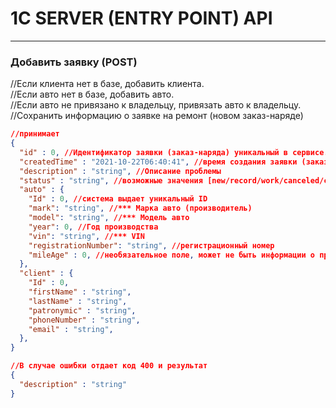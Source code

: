 # 1C SERVER (ENTRY POINT) API
***

### Добавить заявку (POST)
//Если клиента нет в базе, добавить клиента.  
//Если авто нет в базе, добавить авто.  
//Если авто не привязано к владельцу, привязать авто к владельцу.   
//Сохранить информацию о заявке на ремонт (новом заказ-наряде)  
```json lines
//принимает
{
  "id" : 0, //Идентификатор заявки (заказ-наряда) уникальный в сервисе.
  "createdTime" : "2021-10-22T06:40:41", //время создания заявки (заказ-наряда)
  "description" : "string", //Описание проблемы
  "status" : "string", //возможные значения [new/record/work/canceled/closed]
  "auto" : {
    "Id" : 0, //система выдает уникальный ID
    "mark": "string", //*** Марка авто (производитель)
    "model": "string", //*** Модель авто
    "year": 0, //Год производства
    "vin": "string", //*** VIN
    "registrationNumber": "string", //регистрационный номер
    "mileAge" : 0, //необязательное поле, может не быть информации о пробеге
  },
  "client" : {
    "Id" : 0,
    "firstName" : "string",
    "lastName" : "string",
    "patronymic" : "string",
    "phoneNumber" : "string",
    "email" : "string",
  },
}

//В случае ошибки отдает код 400 и результат
{
  "description" : "string"
}
```


